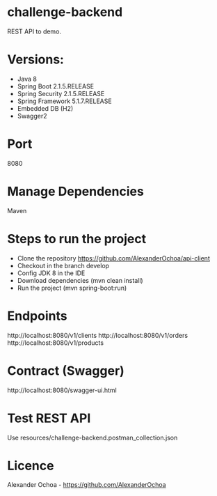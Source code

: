 # challenge-backend
REST API to demo.

# Versions:
- Java 8
- Spring Boot 2.1.5.RELEASE
- Spring Security 2.1.5.RELEASE
- Spring Framework 5.1.7.RELEASE
- Embedded DB (H2)
- Swagger2

# Port
8080

# Manage Dependencies
Maven

# Steps to run the project
- Clone the repository https://github.com/AlexanderOchoa/api-client
- Checkout in the branch develop
- Config JDK 8 in the IDE
- Download dependencies (mvn clean install)
- Run the project (mvn spring-boot:run)

# Endpoints
http://localhost:8080/v1/clients
http://localhost:8080/v1/orders
http://localhost:8080/v1/products

# Contract (Swagger)
http://localhost:8080/swagger-ui.html

# Test REST API
Use resources/challenge-backend.postman_collection.json

# Licence
Alexander Ochoa - https://github.com/AlexanderOchoa
